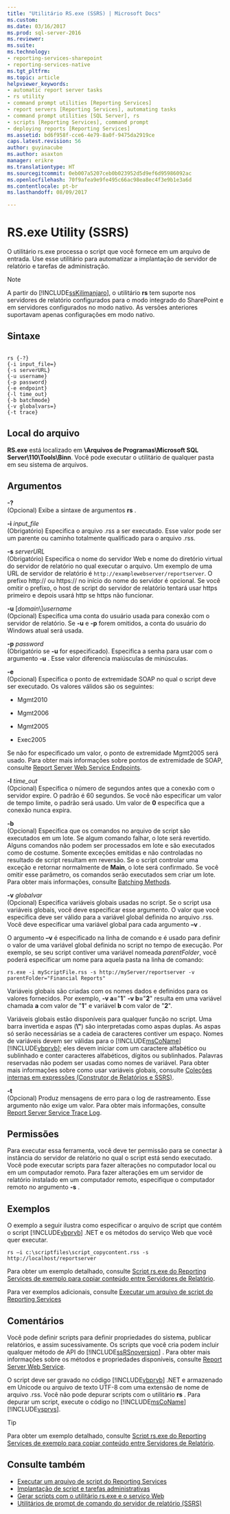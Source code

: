 ```yaml
---
title: "Utilitário RS.exe (SSRS) | Microsoft Docs"
ms.custom: 
ms.date: 03/16/2017
ms.prod: sql-server-2016
ms.reviewer: 
ms.suite: 
ms.technology:
- reporting-services-sharepoint
- reporting-services-native
ms.tgt_pltfrm: 
ms.topic: article
helpviewer_keywords:
- automatic report server tasks
- rs utility
- command prompt utilities [Reporting Services]
- report servers [Reporting Services], automating tasks
- command prompt utilities [SQL Server], rs
- scripts [Reporting Services], command prompt
- deploying reports [Reporting Services]
ms.assetid: bd6f958f-cce6-4e79-8a0f-9475da2919ce
caps.latest.revision: 56
author: guyinacube
ms.author: asaxton
manager: erikre
ms.translationtype: HT
ms.sourcegitcommit: 0eb007a5207ceb0b023952d5d9ef6d95986092ac
ms.openlocfilehash: 70f9afea9e9fe495c66ac98ea8ec4f3e9b1e3a6d
ms.contentlocale: pt-br
ms.lasthandoff: 08/09/2017

---
```

# <a name="rsexe-utility-ssrs"></a>RS.exe Utility (SSRS)
  O utilitário rs.exe processa o script que você fornece em um arquivo de entrada. Use esse utilitário para automatizar a implantação de servidor de relatório e tarefas de administração.  
  
> [!NOTE]  
>  A partir do [!INCLUDE[ssKilimanjaro](../../includes/sskilimanjaro-md.md)], o utilitário **rs** tem suporte nos servidores de relatório configurados para o modo integrado do SharePoint e em servidores configurados no modo nativo. As versões anteriores suportavam apenas configurações em modo nativo.  
  
## <a name="syntax"></a>Sintaxe  
  
```  
  
rs {-?}  
{-i input_file=}  
{-s serverURL}  
{-u username}  
{-p password}  
{-e endpoint}  
{-l time_out}  
{-b batchmode}  
{-v globalvars=}  
{-t trace}  
```  
  
##  <a name="bkmk_filelocation"></a> Local do arquivo  
 **RS.exe** está localizado em **\Arquivos de Programas\Microsoft SQL Server\110\Tools\Binn**. Você pode executar o utilitário de qualquer pasta em seu sistema de arquivos.  
  
##  <a name="bkmk_arguments"></a> Argumentos  
 **-?**  
 (Opcional) Exibe a sintaxe de argumentos **rs** .  
  
 **-i** *input_file*  
 (Obrigatório) Especifica o arquivo .rss a ser executado. Esse valor pode ser um parente ou caminho totalmente qualificado para o arquivo .rss.  
  
 **-s** *serverURL*  
 (Obrigatório) Especifica o nome do servidor Web e nome do diretório virtual do servidor de relatório no qual executar o arquivo. Um exemplo de uma URL de servidor de relatório é `http://examplewebserver/reportserver`. O prefixo http:// ou https:// no início do nome do servidor é opcional. Se você omitir o prefixo, o host de script do servidor de relatório tentará usar https primeiro e depois usará http se https não funcionar.  
  
 **-u** [*domain*\\]*username*  
 (Opcional) Especifica uma conta do usuário usada para conexão com o servidor de relatório. Se **-u** e **-p** forem omitidos, a conta do usuário do Windows atual será usada.  
  
 **-p** *password*  
 (Obrigatório se **-u** for especificado). Especifica a senha para usar com o argumento **-u** . Esse valor diferencia maiúsculas de minúsculas.  
  
 **-e**  
 (Opcional) Especifica o ponto de extremidade SOAP no qual o script deve ser executado. Os valores válidos são os seguintes:  
  
-   Mgmt2010  
  
-   Mgmt2006  
  
-   Mgmt2005  
  
-   Exec2005  
  
 Se não for especificado um valor, o ponto de extremidade Mgmt2005 será usado. Para obter mais informações sobre pontos de extremidade de SOAP, consulte [Report Server Web Service Endpoints](../../reporting-services/report-server-web-service/methods/report-server-web-service-endpoints.md).  
  
 **-l** *time_out*  
 (Opcional) Especifica o número de segundos antes que a conexão com o servidor expire. O padrão é 60 segundos. Se você não especificar um valor de tempo limite, o padrão será usado. Um valor de **0** especifica que a conexão nunca expira.  
  
 **-b**  
 (Opcional) Especifica que os comandos no arquivo de script são executados em um lote. Se algum comando falhar, o lote será revertido. Alguns comandos não podem ser processados em lote e são executados como de costume. Somente exceções emitidas e não controladas no resultado de script resultam em reversão. Se o script controlar uma exceção e retornar normalmente de **Main**, o lote será confirmado. Se você omitir esse parâmetro, os comandos serão executados sem criar um lote. Para obter mais informações, consulte [Batching Methods](../../reporting-services/report-server-web-service-net-framework-soap-headers/batching-methods.md).  
  
 **-v** *globalvar*  
 (Opcional) Especifica variáveis globais usadas no script. Se o script usa variáveis globais, você deve especificar esse argumento. O valor que você especifica deve ser válido para a variável global definida no arquivo .rss. Você deve especificar uma variável global para cada argumento **–v** .  
  
 O argumento **–v** é especificado na linha de comando e é usado para definir o valor de uma variável global definida no script no tempo de execução. Por exemplo, se seu script contiver uma variável nomeada *parentFolder*, você poderá especificar um nome para aquela pasta na linha de comando:  
  
 `rs.exe -i myScriptFile.rss -s http://myServer/reportserver -v parentFolder="Financial Reports"`  
  
 Variáveis globais são criadas com os nomes dados e definidos para os valores fornecidos. Por exemplo, **-v a=**"**1**" **-v b=**"**2**" resulta em uma variável chamada **a** com valor de "**1**" e variável **b** com valor de "**2**".  
  
 Variáveis globais estão disponíveis para qualquer função no script. Uma barra invertida e aspas (**\\"**) são interpretadas como aspas duplas. As aspas só serão necessárias se a cadeia de caracteres contiver um espaço. Nomes de variáveis devem ser válidas para o [!INCLUDE[msCoName](../../includes/msconame-md.md)] [!INCLUDE[vbprvb](../../includes/vbprvb-md.md)]; eles devem iniciar com um caractere alfabético ou sublinhado e conter caracteres alfabéticos, dígitos ou sublinhados. Palavras reservadas não podem ser usadas como nomes de variável. Para obter mais informações sobre como usar variáveis globais, consulte [Coleções internas em expressões &#40;Construtor de Relatórios e SSRS&#41;](../../reporting-services/report-design/built-in-collections-in-expressions-report-builder.md).  
  
 **-t**  
 (Opcional) Produz mensagens de erro para o log de rastreamento. Esse argumento não exige um valor. Para obter mais informações, consulte [Report Server Service Trace Log](../../reporting-services/report-server/report-server-service-trace-log.md).  
  
##  <a name="bkmk_permissions"></a> Permissões  
 Para executar essa ferramenta, você deve ter permissão para se conectar à instância do servidor de relatório no qual o script está sendo executado. Você pode executar scripts para fazer alterações no computador local ou em um computador remoto. Para fazer alterações em um servidor de relatório instalado em um computador remoto, especifique o computador remoto no argumento **-s** .  
  
##  <a name="bkmk_examples"></a> Exemplos  
 O exemplo a seguir ilustra como especificar o arquivo de script que contém o script [!INCLUDE[vbprvb](../../includes/vbprvb-md.md)] .NET e os métodos do serviço Web que você quer executar.  
  
```  
rs –i c:\scriptfiles\script_copycontent.rss -s http://localhost/reportserver  
```  
  
 Para obter um exemplo detalhado, consulte [Script rs.exe do Reporting Services de exemplo para copiar conteúdo entre Servidores de Relatório](../../reporting-services/tools/sample-reporting-services-rs-exe-script-to-copy-content-between-report-servers.md).  
  
 Para ver exemplos adicionais, consulte [Executar um arquivo de script do Reporting Services](../../reporting-services/tools/run-a-reporting-services-script-file.md)  
  
## <a name="remarks"></a>Comentários  
 Você pode definir scripts para definir propriedades do sistema, publicar relatórios, e assim sucessivamente. Os scripts que você cria podem incluir qualquer método de API do [!INCLUDE[ssRSnoversion](../../includes/ssrsnoversion-md.md)] . Para obter mais informações sobre os métodos e propriedades disponíveis, consulte [Report Server Web Service](../../reporting-services/report-server-web-service/report-server-web-service.md).  
  
 O script deve ser gravado no código [!INCLUDE[vbprvb](../../includes/vbprvb-md.md)] .NET e armazenado em Unicode ou arquivo de texto UTF-8 com uma extensão de nome de arquivo .rss. Você não pode depurar scripts com o utilitário **rs** . Para depurar um script, execute o código no [!INCLUDE[msCoName](../../includes/msconame-md.md)] [!INCLUDE[vsprvs](../../includes/vsprvs-md.md)].  
  
> [!TIP]  
>  Para obter um exemplo detalhado, consulte [Script rs.exe do Reporting Services de exemplo para copiar conteúdo entre Servidores de Relatório](../../reporting-services/tools/sample-reporting-services-rs-exe-script-to-copy-content-between-report-servers.md).  
  
## <a name="see-also"></a>Consulte também  
- [Executar um arquivo de script do Reporting Services](../../reporting-services/tools/run-a-reporting-services-script-file.md)   
- [Implantação de script e tarefas administrativas](../../reporting-services/tools/script-deployment-and-administrative-tasks.md)   
- [Gerar scripts com o utilitário rs.exe e o serviço Web](../../reporting-services/tools/script-with-the-rs-exe-utility-and-the-web-service.md)   
- [Utilitários de prompt de comando do servidor de relatório &#40;SSRS&#41;](../../reporting-services/tools/report-server-command-prompt-utilities-ssrs.md)  
  
  
